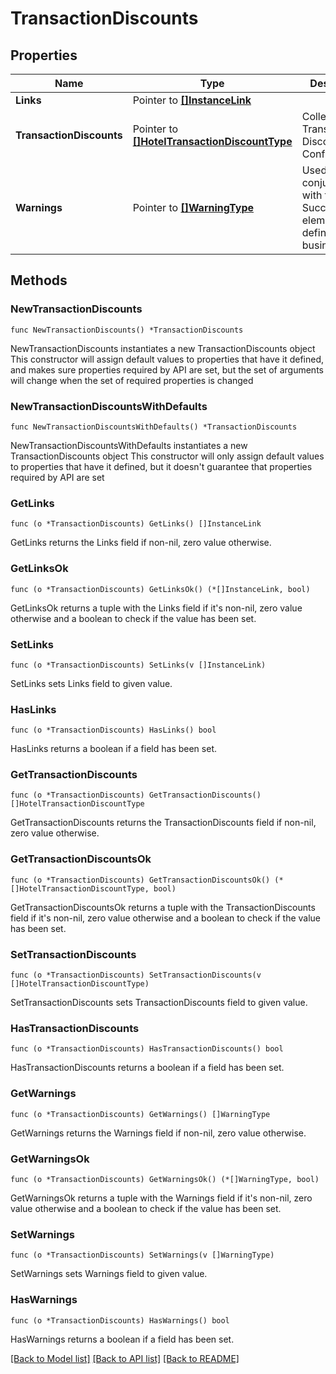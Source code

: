 # TransactionDiscounts

## Properties

Name | Type | Description | Notes
------------ | ------------- | ------------- | -------------
**Links** | Pointer to [**[]InstanceLink**](InstanceLink.md) |  | [optional] 
**TransactionDiscounts** | Pointer to [**[]HotelTransactionDiscountType**](HotelTransactionDiscountType.md) | Collection of Transaction Discount Configurations. | [optional] 
**Warnings** | Pointer to [**[]WarningType**](WarningType.md) | Used in conjunction with the Success element to define a business error. | [optional] 

## Methods

### NewTransactionDiscounts

`func NewTransactionDiscounts() *TransactionDiscounts`

NewTransactionDiscounts instantiates a new TransactionDiscounts object
This constructor will assign default values to properties that have it defined,
and makes sure properties required by API are set, but the set of arguments
will change when the set of required properties is changed

### NewTransactionDiscountsWithDefaults

`func NewTransactionDiscountsWithDefaults() *TransactionDiscounts`

NewTransactionDiscountsWithDefaults instantiates a new TransactionDiscounts object
This constructor will only assign default values to properties that have it defined,
but it doesn't guarantee that properties required by API are set

### GetLinks

`func (o *TransactionDiscounts) GetLinks() []InstanceLink`

GetLinks returns the Links field if non-nil, zero value otherwise.

### GetLinksOk

`func (o *TransactionDiscounts) GetLinksOk() (*[]InstanceLink, bool)`

GetLinksOk returns a tuple with the Links field if it's non-nil, zero value otherwise
and a boolean to check if the value has been set.

### SetLinks

`func (o *TransactionDiscounts) SetLinks(v []InstanceLink)`

SetLinks sets Links field to given value.

### HasLinks

`func (o *TransactionDiscounts) HasLinks() bool`

HasLinks returns a boolean if a field has been set.

### GetTransactionDiscounts

`func (o *TransactionDiscounts) GetTransactionDiscounts() []HotelTransactionDiscountType`

GetTransactionDiscounts returns the TransactionDiscounts field if non-nil, zero value otherwise.

### GetTransactionDiscountsOk

`func (o *TransactionDiscounts) GetTransactionDiscountsOk() (*[]HotelTransactionDiscountType, bool)`

GetTransactionDiscountsOk returns a tuple with the TransactionDiscounts field if it's non-nil, zero value otherwise
and a boolean to check if the value has been set.

### SetTransactionDiscounts

`func (o *TransactionDiscounts) SetTransactionDiscounts(v []HotelTransactionDiscountType)`

SetTransactionDiscounts sets TransactionDiscounts field to given value.

### HasTransactionDiscounts

`func (o *TransactionDiscounts) HasTransactionDiscounts() bool`

HasTransactionDiscounts returns a boolean if a field has been set.

### GetWarnings

`func (o *TransactionDiscounts) GetWarnings() []WarningType`

GetWarnings returns the Warnings field if non-nil, zero value otherwise.

### GetWarningsOk

`func (o *TransactionDiscounts) GetWarningsOk() (*[]WarningType, bool)`

GetWarningsOk returns a tuple with the Warnings field if it's non-nil, zero value otherwise
and a boolean to check if the value has been set.

### SetWarnings

`func (o *TransactionDiscounts) SetWarnings(v []WarningType)`

SetWarnings sets Warnings field to given value.

### HasWarnings

`func (o *TransactionDiscounts) HasWarnings() bool`

HasWarnings returns a boolean if a field has been set.


[[Back to Model list]](../README.md#documentation-for-models) [[Back to API list]](../README.md#documentation-for-api-endpoints) [[Back to README]](../README.md)


